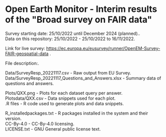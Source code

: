 # Open Earth Monitor - Interim results of the "Broad survey on FAIR data" 

Survey starting date: 25/10/2022 until December 2024 (planned)..<br>
Data on this repository: 25/10/2022 - 25/10/2022 to 16/11/2022.<br>

Link for live survey: https://ec.europa.eu/eusurvey/runner/OpenEM-Survey-FAIR-geospatial-data .<br>

File description:.<br>

Data/SurveyResp_20221117.csv                          - Raw output from EU Survey.<br>
Data/SurveyResp_20221117_Questions_and_Answers.xlsx   - Summary data of questions and answers.<br>

Plots/QXX.png                                         - Plots for each dataset query per answer.<br>
Plotsdata/QXX.csv                                     - Data snippets used for each plot.<br>
.R files                                              - R code used to generate plots and data snippets.<br>

R_installedpackages.txt                               - R packages installed in the system and their version.<br>
CC-By-4.0                                             - CC-By-4.0 licensing.<br>
LICENSE.txt                                           - GNU General public license text.<br>
